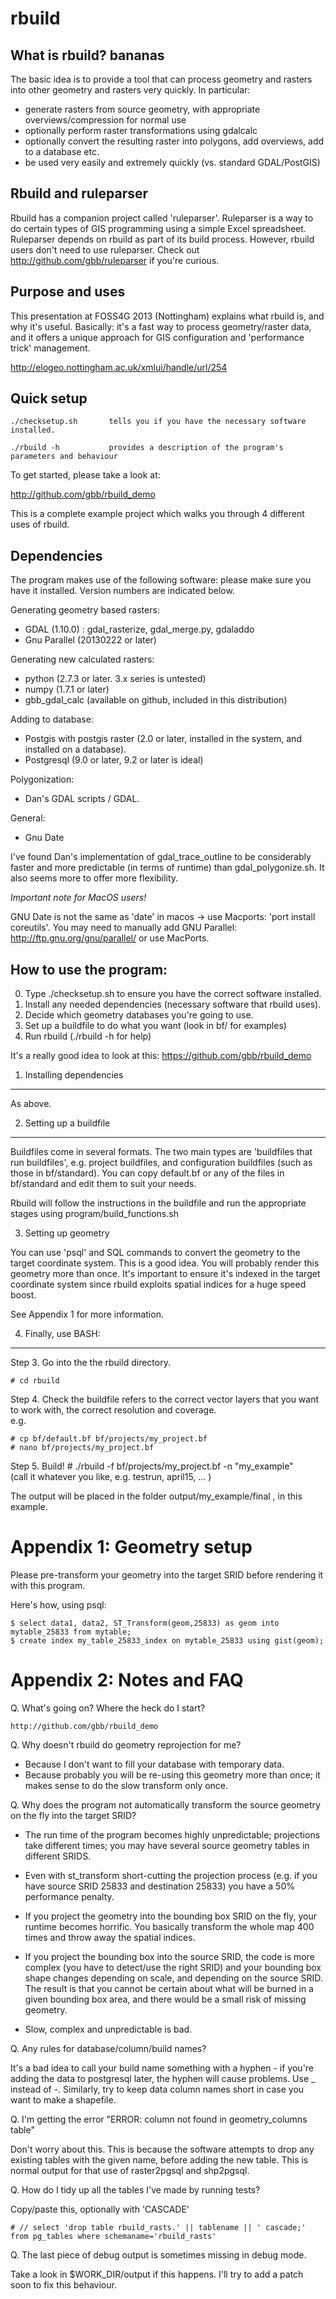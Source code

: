 rbuild 
=====

What is rbuild?  bananas
----

The basic idea is to provide a tool that can process geometry and 
rasters into other geometry and rasters very quickly. In particular:

- generate rasters from source geometry, with appropriate overviews/compression for normal use
- optionally perform raster transformations using gdalcalc
- optionally convert the resulting raster into polygons, add overviews, add to a database etc.
- be used very easily and extremely quickly (vs. standard GDAL/PostGIS)

Rbuild and ruleparser
----

Rbuild has a companion project called 'ruleparser'. Ruleparser is a way to do certain types of GIS programming using a simple 
Excel spreadsheet. Ruleparser depends on rbuild as part of its build process. However, rbuild users don't need to use 
ruleparser. Check out http://github.com/gbb/ruleparser if you're curious.

Purpose and uses
---

This presentation at FOSS4G 2013 (Nottingham) explains what rbuild is, 
and why it's useful. Basically: it's a fast way to process 
geometry/raster data, and it offers a unique approach for GIS 
configuration and 'performance trick' management.

http://elogeo.nottingham.ac.uk/xmlui/handle/url/254

Quick setup
----

    ./checksetup.sh       tells you if you have the necessary software installed.

    ./rbuild -h           provides a description of the program's parameters and behaviour

To get started, please take a look at: 

http://github.com/gbb/rbuild_demo

This is a complete example project which walks you through 4 different uses of rbuild.
                   

Dependencies
----

The program makes use of the following software: please make sure you have it installed.
Version numbers are indicated below.

Generating geometry based rasters:

- GDAL (1.10.0) : gdal_rasterize, gdal_merge.py, gdaladdo
- Gnu Parallel (20130222 or later)

Generating new calculated rasters:

- python (2.7.3 or later. 3.x series is untested)
- numpy  (1.7.1 or later)
- gbb_gdal_calc (available on github, included in this distribution)

Adding to database:

- Postgis with postgis raster (2.0 or later, installed in the system, and installed on a database).
- Postgresql (9.0 or later, 9.2 or later is ideal)

Polygonization: 

- Dan's GDAL scripts / GDAL. 

General:

- Gnu Date

I've found Dan's implementation of gdal_trace_outline to be considerably 
faster and more predictable (in terms of runtime) than 
gdal_polygonize.sh. It also seems more to offer more flexibility.

*Important note for MacOS users!* 

GNU Date is not the same as 'date' in macos -> use Macports: 'port install coreutils'.
You may need to manually add GNU Parallel:  http://ftp.gnu.org/gnu/parallel/   or use MacPorts.


How to use the program:
-----

0. Type ./checksetup.sh to ensure you have the correct software installed.
1. Install any needed dependencies (necessary software that rbuild uses).
2. Decide which geometry databases you're going to use.
3. Set up a buildfile to do what you want (look in bf/ for examples)
4. Run rbuild (./rbuild -h for help)

It's a really good idea to look at this: https://github.com/gbb/rbuild_demo

1. Installing  dependencies
-----

As above.

2. Setting up a buildfile
----

Buildfiles come in several formats. The two main types are 'buildfiles that run buildfiles', e.g. project buildfiles, and configuration buildfiles 
(such as those in bf/standard). You can copy default.bf or any of the files in bf/standard and edit them to suit your needs.

Rbuild will follow the instructions in the buildfile and run the appropriate stages using program/build_functions.sh


3. Setting up geometry

You can use 'psql' and SQL commands to convert the geometry to the target coordinate system. This is a good idea. You will 
probably render this geometry more than once. It's important to ensure it's indexed in the target coordinate system since 
rbuild exploits spatial indices for a huge speed boost.

See Appendix 1 for more information.


4. Finally, use BASH:
----

Step 3. Go into the the rbuild directory. 

    # cd rbuild

Step 4. Check the buildfile refers to the correct vector layers that you want to work with, the correct resolution and coverage.  
e.g.

    # cp bf/default.bf bf/projects/my_project.bf
    # nano bf/projects/my_project.bf

Step 5. Build!
    # ./rbuild -f bf/projects/my_project.bf -n "my_example"      
      (call it whatever you like, e.g. testrun, april15, ... )

The output will be placed in the folder output/my_example/final  , in this example. 


Appendix 1: Geometry setup
======

Please pre-transform your geometry into the target SRID before rendering it with this program.

Here's how, using psql:

    $ select data1, data2, ST_Transform(geom,25833) as geom into mytable_25833 from mytable;
    $ create index my_table_25833_index on mytable_25833 using gist(geom);

Appendix 2: Notes and FAQ
===

Q. What's going on? Where the heck do I start?

    http://github.com/gbb/rbuild_demo

Q. Why doesn't rbuild do geometry reprojection for me? 

- Because I don't want to fill your database with temporary data.
- Because probably you will be re-using this geometry more than once; it makes sense to do the slow transform only once.

Q. Why does the program not automatically transform the source geometry on the fly into the target SRID? 

- The run time of the program becomes highly unpredictable; projections take different times; you may have several source geometry tables in different SRIDS.

- Even with st_transform short-cutting the projection process (e.g. if you have source SRID 25833 and destination 25833) you have a 50% performance penalty.

- If you project the geometry into the bounding box SRID on the fly, your runtime becomes horrific. You basically transform the whole map 400 times and throw away the spatial indices.

- If you project the bounding box into the source SRID, the code is more complex (you have to detect/use the right SRID) and your bounding box shape changes depending on scale, and depending on the source SRID.
The result is that you cannot be certain about what will be burned in a given bounding box area, and there would be a small risk of missing geometry.

- Slow, complex and unpredictable is bad.

Q. Any rules for database/column/build names?

It's a bad idea to call your build name something with a hyphen - if you're adding the data to postgresql later, the 
hyphen will cause problems. Use _ instead of -. Similarly, try to keep data column names short in case you want to make a 
shapefile.

Q. I'm getting the error "ERROR:  column not found in geometry_columns table"

Don't worry about this. This is because the software attempts to drop any existing tables with the given name, before adding the new table. 
This is normal output for that use of raster2pgsql and shp2pgsql.

Q. How do I tidy up all the tables I've made by running tests?

Copy/paste this, optionally with 'CASCADE'

    # // select 'drop table rbuild_rasts.' || tablename || ' cascade;' from pg_tables where schemaname='rbuild_rasts'

Q. The last piece of debug output is sometimes missing in debug mode. 

Take a look in $WORK_DIR/output if this happens. I'll try to add a patch soon to fix this behaviour.
